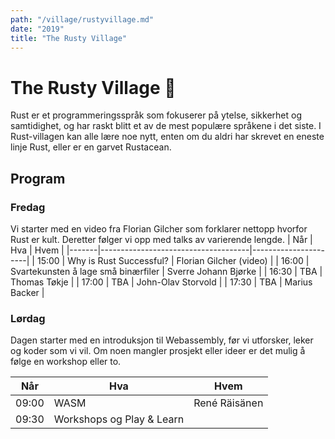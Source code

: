 ```yaml
---
path: "/village/rustyvillage.md"
date: "2019"
title: "The Rusty Village"
---
```


# The Rusty Village 🦀
Rust er et programmeringsspråk som fokuserer på ytelse, sikkerhet og samtidighet, og har raskt blitt et av de mest populære språkene i det siste. I Rust-villagen kan alle lære noe nytt, enten om du aldri har skrevet en eneste linje Rust, eller er en garvet Rustacean. 

## Program
### Fredag
Vi starter med en video fra Florian Gilcher som forklarer nettopp hvorfor Rust er kult. Deretter følger vi opp med talks av varierende lengde.
| Når   | Hva                                 | Hvem                 |
|-------|-------------------------------------|----------------------|
| 15:00 | Why is Rust Successful?             | Florian Gilcher (video)      |
| 16:00 | Svartekunsten å lage små binærfiler | Sverre Johann Bjørke |
| 16:30 | TBA                                 | Thomas Tøkje         |
| 17:00 | TBA                                 | John-Olav Storvold   |
| 17:30 | TBA                                 | Marius Backer        |

### Lørdag

Dagen starter med en introduksjon til Webassembly, før vi utforsker, leker og koder som vi vil. Om noen mangler prosjekt eller ideer er det mulig å følge en workshop eller to.

| Når   | Hva                       | Hvem          |
|-------|---------------------------|---------------|
| 09:00 | WASM                      | René Räisänen |
| 09:30 | Workshops og Play & Learn |               |